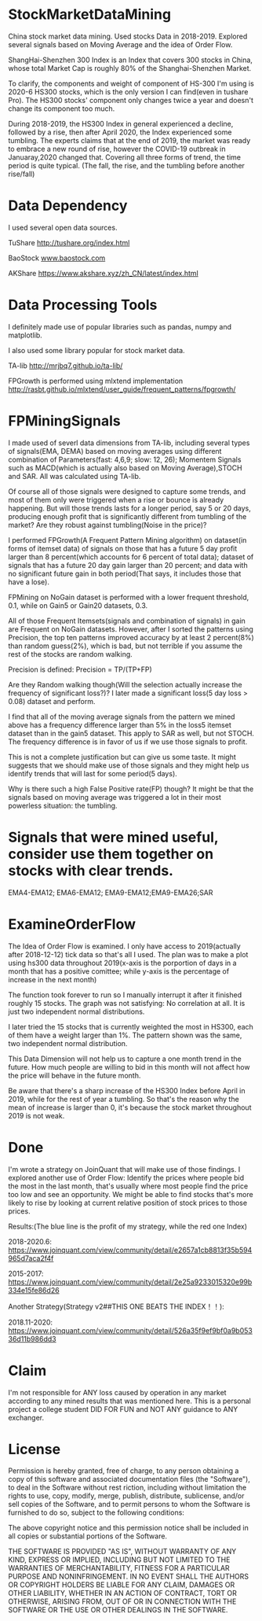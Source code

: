 # StockMarketDataMining
China stock market data mining. Used stocks Data in 2018-2019. Explored several signals based on Moving Average and the idea of Order Flow. 

ShangHai-Shenzhen 300 Index is an Index that covers 300 stocks in China, whose total Market Cap is roughly 80% of the Shanghai-Shenzhen Market. 

To clarify, the components and weight of component of HS-300 I'm using is 2020-6 HS300 stocks, which is the only version I can find(even in tushare Pro). The HS300 stocks' component only changes twice a year and doesn't change its component too much. 

During 2018-2019, the HS300 Index in general experienced a decline, followed by a rise, then after April 2020, the Index experienced some tumbling. The experts claims that at the end of 2019, the market was ready to embrace a new round of rise, however the COVID-19 outbreak in Januaray,2020 changed that. Covering all three forms of trend, the time period is quite typical. (The fall, the rise, and the tumbling before another rise/fall)

# Data Dependency
I used several open data sources.

TuShare http://tushare.org/index.html

BaoStock www.baostock.com

AKShare https://www.akshare.xyz/zh_CN/latest/index.html

# Data Processing Tools
I definitely made use of popular libraries such as pandas, numpy and matplotlib.

I also used some library popular for stock market data.

TA-lib http://mrjbq7.github.io/ta-lib/

FPGrowth is performed using mlxtend implementation http://rasbt.github.io/mlxtend/user_guide/frequent_patterns/fpgrowth/

# FPMiningSignals
I made used of severl data dimensions from TA-lib, including several types of signals(EMA, DEMA) based on moving averages using different combination of Parameters(fast: 4,6,9; slow: 12, 26); Momentem Signals such as MACD(which is actually also based on Moving Average),STOCH and SAR. All was calculated using TA-lib. 

Of course all of those signals were designed to capture some trends, and most of them only were triggered when a rise or bounce is already happening. But will those trends lasts for a longer period, say 5 or 20 days, producing enough profit that is significantly different from tumbling of the market? Are they robust against tumbling(Noise in the price)? 

I performed FPGrowth(A Frequent Pattern Mining algorithm) on dataset(in forms of itemset data) of signals on those that has a future 5 day profit larger than 8 percent(which accounts for 6 percent of total data); dataset of signals that has a future 20 day gain larger than 20 percent; and data with no significant future gain in both period(That says, it includes those that have a lose). 

FPMining on NoGain dataset is performed with a lower frequent threshold, 0.1, while on Gain5 or Gain20 datasets, 0.3. 

All of those Frequent Itemsets(signals and combination of signals) in gain are Frequent on NoGain datasets. However, after I sorted the patterns using Precision, the top ten patterns improved accuracy by at least 2 percent(8%) than random guess(2%), which is bad, but not terrible if you assume the rest of the stocks are random walking. 

Precision is defined: 
Precision = TP/(TP+FP)

Are they Random walking though(Will the selection actually increase the frequency of significant loss?)? I later made a significant loss(5 day loss > 0.08) dataset and perform.

I find that all of the moving average signals from the pattern we mined above has a frequency difference larger than 5% in the loss5 itemset dataset than in the gain5 dataset. This apply to SAR as well, but not STOCH. The frequency difference is in favor of us if we use those signals to profit. 

This is not a complete justification but can give us some taste. It might suggests that we should make use of those signals and they might help us identify trends that will last for some period(5 days). 

Why is there such a high False Positive rate(FP) though? It might be that the signals based on moving average was triggered a lot in their most powerless situation: the tumbling. 

# Signals that were mined useful, consider use them together on stocks with clear trends.

EMA4-EMA12; EMA6-EMA12; EMA9-EMA12;EMA9-EMA26;SAR

# ExamineOrderFlow

The Idea of Order Flow is examined. 
I only have access to 2019(actually after 2018-12-12) tick data so that's all I used. 
The plan was to make a plot using hs300 data throughout 2019(x-axis is the porportion of days in a month that has a positive comittee; while y-axis is the percentage of increase in the next month)

The function took forever to run so I manually interrupt it after it finished roughly 15 stocks. The graph was not satisfying: No correlation at all. It is just two independent normal distributions. 

I later tried the 15 stocks that is currently weighted the most in HS300, each of them have a weight larger than 1%. The pattern shown was the same, two independent normal distribution.

This Data Dimension will not help us to capture a one month trend in the future. How much people are willing to bid in this month will not affect how the price will behave in the future month. 

Be aware that there's a sharp increase of the HS300 Index before April in 2019, while for the rest of year a tumbling. So that's the reason why the mean of increase is larger than 0, it's because the stock market throughout 2019 is not weak. 

# Done
I'm wrote a strategy on JoinQuant that will make use of those findings. I explored another use of Order Flow: Identify the prices where people bid the most in the last month, that's usually where most people find the price too low and see an opportunity. We might be able to find stocks that's more likely to rise by looking at current relative position of stock prices to those prices.

Results:(The blue line is the profit of my strategy, while the red one Index)

2018-2020.6: https://www.joinquant.com/view/community/detail/e2657a1cb8813f35b594965d7aca2f4f

2015-2017: https://www.joinquant.com/view/community/detail/2e25a9233015320e99b334e15fe86d26

Another Strategy(Strategy v2##THIS ONE BEATS THE INDEX！！):

2018.11-2020: https://www.joinquant.com/view/community/detail/526a35f9ef9bf0a9b05336d11b986dd3

# Claim
I'm not responsible for ANY loss caused by operation in any market according to any mined results that was mentioned here. 
This is a personal project a college student DID FOR FUN and NOT ANY guidance to ANY exchanger.

# License
Permission is hereby granted, free of charge, to any person obtaining a copy of this software and associated documentation files (the "Software"), to deal in the Software without rest riction, including without limitation the rights to use, copy, modify, merge, publish, distribute, sublicense, and/or sell copies of the Software, and to permit persons to whom the Software is furnished to do so, subject to the following conditions:

The above copyright notice and this permission notice shall be included in all copies or substantial portions of the Software.

THE SOFTWARE IS PROVIDED "AS IS", WITHOUT WARRANTY OF ANY KIND, EXPRESS OR IMPLIED, INCLUDING BUT NOT LIMITED TO THE WARRANTIES OF MERCHANTABILITY, FITNESS FOR A PARTICULAR PURPOSE AND NONINFRINGEMENT. IN NO EVENT SHALL THE AUTHORS OR COPYRIGHT HOLDERS BE LIABLE FOR ANY CLAIM, DAMAGES OR OTHER LIABILITY, WHETHER IN AN ACTION OF CONTRACT, TORT OR OTHERWISE, ARISING FROM, OUT OF OR IN CONNECTION WITH THE SOFTWARE OR THE USE OR OTHER DEALINGS IN THE SOFTWARE.
